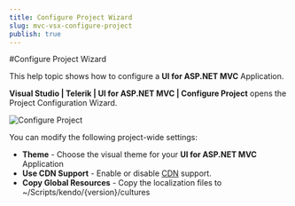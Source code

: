```yaml
---
title: Configure Project Wizard
slug: mvc-vsx-configure-project
publish: true
---
```


#Configure Project Wizard

This help topic shows how to configure a **UI for ASP.NET MVC** Application.

**Visual Studio | Telerik | UI for ASP.NET MVC | Configure Project** opens the Project Configuration Wizard.

![Configure Project](images/configure.png)

You can modify the following project-wide settings:

- **Theme** - Choose the visual theme for your **UI for ASP.NET MVC** Application
- **Use CDN Support** - Enable or disable [CDN](http://docs.kendoui.com/getting-started/javascript-dependencies#cdn) support.
- **Copy Global Resources** - Copy the localization files to ~/Scripts/kendo/{version}/cultures

